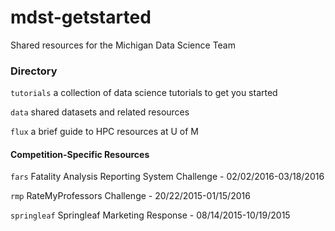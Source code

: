 # mdst-getstarted
Shared resources for the Michigan Data Science Team

### Directory

`tutorials` a collection of data science tutorials to get you started

`data` shared datasets and related resources

`flux` a brief guide to HPC resources at U of M

#### Competition-Specific Resources

`fars` Fatality Analysis Reporting System Challenge - 02/02/2016-03/18/2016

`rmp` RateMyProfessors Challenge - 20/22/2015-01/15/2016

`springleaf` Springleaf Marketing Response - 08/14/2015-10/19/2015